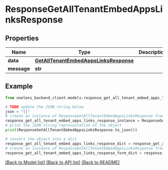 # ResponseGetAllTenantEmbedAppsLinksResponse


## Properties

Name | Type | Description | Notes
------------ | ------------- | ------------- | -------------
**data** | [**GetAllTenantEmbedAppsLinksResponse**](GetAllTenantEmbedAppsLinksResponse.md) |  | 
**message** | **str** |  | [optional] 

## Example

```python
from onelens_backend_client.models.response_get_all_tenant_embed_apps_links_response import ResponseGetAllTenantEmbedAppsLinksResponse

# TODO update the JSON string below
json = "{}"
# create an instance of ResponseGetAllTenantEmbedAppsLinksResponse from a JSON string
response_get_all_tenant_embed_apps_links_response_instance = ResponseGetAllTenantEmbedAppsLinksResponse.from_json(json)
# print the JSON string representation of the object
print(ResponseGetAllTenantEmbedAppsLinksResponse.to_json())

# convert the object into a dict
response_get_all_tenant_embed_apps_links_response_dict = response_get_all_tenant_embed_apps_links_response_instance.to_dict()
# create an instance of ResponseGetAllTenantEmbedAppsLinksResponse from a dict
response_get_all_tenant_embed_apps_links_response_form_dict = response_get_all_tenant_embed_apps_links_response.from_dict(response_get_all_tenant_embed_apps_links_response_dict)
```
[[Back to Model list]](../README.md#documentation-for-models) [[Back to API list]](../README.md#documentation-for-api-endpoints) [[Back to README]](../README.md)


